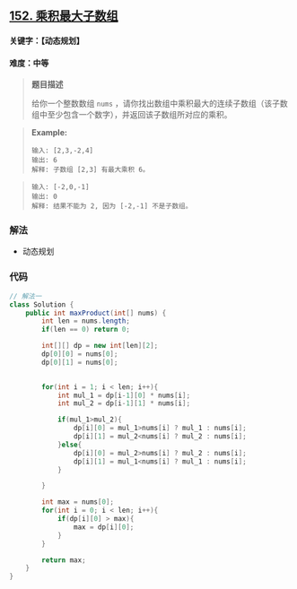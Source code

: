 ## [152. 乘积最大子数组](https://leetcode-cn.com/problems/maximum-product-subarray/)

#### 关键字：【动态规划】

#### 难度：中等

> **题目描述**
>
> 给你一个整数数组 `nums` ，请你找出数组中乘积最大的连续子数组（该子数组中至少包含一个数字），并返回该子数组所对应的乘积。

> 
>
> **Example:**
>
> ```
> 输入: [2,3,-2,4]
> 输出: 6
> 解释: 子数组 [2,3] 有最大乘积 6。
> ```

> ```
> 输入: [-2,0,-1]
> 输出: 0
> 解释: 结果不能为 2, 因为 [-2,-1] 不是子数组。
> ```

### 解法

- 动态规划

### 代码

```java
// 解法一
class Solution {
    public int maxProduct(int[] nums) {
        int len = nums.length;
        if(len == 0) return 0;

        int[][] dp = new int[len][2];
        dp[0][0] = nums[0];
        dp[0][1] = nums[0];
        

        for(int i = 1; i < len; i++){
            int mul_1 = dp[i-1][0] * nums[i];
            int mul_2 = dp[i-1][1] * nums[i];

            if(mul_1>mul_2){
                dp[i][0] = mul_1>nums[i] ? mul_1 : nums[i];
                dp[i][1] = mul_2<nums[i] ? mul_2 : nums[i];
            }else{
                dp[i][0] = mul_2>nums[i] ? mul_2 : nums[i];
                dp[i][1] = mul_1<nums[i] ? mul_1 : nums[i];
            }

        }

        int max = nums[0];
        for(int i = 0; i < len; i++){
            if(dp[i][0] > max){
                max = dp[i][0];
            }
        }

        return max;
    }
}
```

